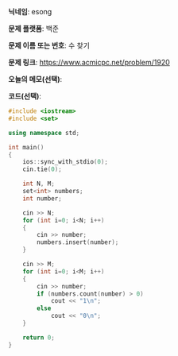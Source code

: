 **닉네임**: esong

**문제 플랫폼**: 백준

**문제 이름 또는 번호**: 수 찾기

**문제 링크**: https://www.acmicpc.net/problem/1920

**오늘의 메모(선택)**:

**코드(선택)**:

```cpp
#include <iostream>
#include <set>

using namespace std;

int main()
{
    ios::sync_with_stdio(0);
	cin.tie(0);

    int N, M;
    set<int> numbers;
    int number;

    cin >> N;
    for (int i=0; i<N; i++)
    {
        cin >> number;
        numbers.insert(number);
    }

    cin >> M;
    for (int i=0; i<M; i++)
    {
        cin >> number;
        if (numbers.count(number) > 0)
            cout << "1\n";
        else
            cout << "0\n";
    }

    return 0;
}

```
